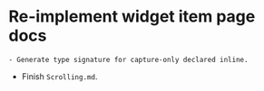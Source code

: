 # Re-implement widget item page docs
    - Generate type signature for capture-only declared inline.

* Finish `Scrolling.md`.